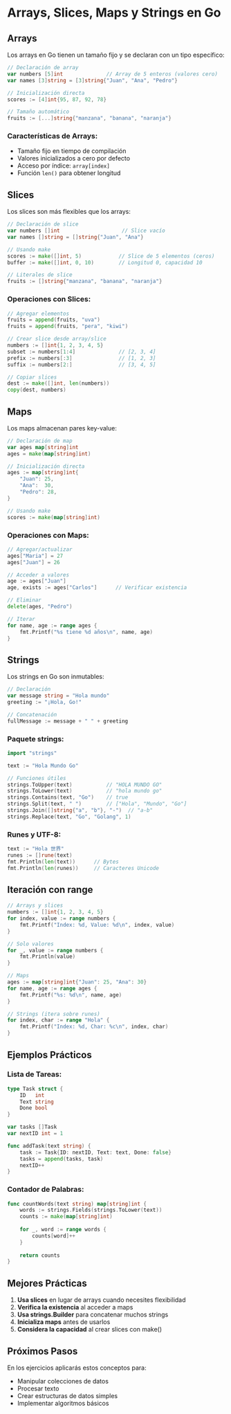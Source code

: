 # Arrays, Slices, Maps y Strings en Go

## Arrays

Los arrays en Go tienen un tamaño fijo y se declaran con un tipo específico:

```go
// Declaración de array
var numbers [5]int              // Array de 5 enteros (valores cero)
var names [3]string = [3]string{"Juan", "Ana", "Pedro"}

// Inicialización directa
scores := [4]int{95, 87, 92, 78}

// Tamaño automático
fruits := [...]string{"manzana", "banana", "naranja"}
```

### Características de Arrays:
- Tamaño fijo en tiempo de compilación
- Valores inicializados a cero por defecto
- Acceso por índice: `array[index]`
- Función `len()` para obtener longitud

## Slices

Los slices son más flexibles que los arrays:

```go
// Declaración de slice
var numbers []int                    // Slice vacío
var names []string = []string{"Juan", "Ana"}

// Usando make
scores := make([]int, 5)            // Slice de 5 elementos (ceros)
buffer := make([]int, 0, 10)        // Longitud 0, capacidad 10

// Literales de slice
fruits := []string{"manzana", "banana", "naranja"}
```

### Operaciones con Slices:

```go
// Agregar elementos
fruits = append(fruits, "uva")
fruits = append(fruits, "pera", "kiwi")

// Crear slice desde array/slice
numbers := []int{1, 2, 3, 4, 5}
subset := numbers[1:4]              // [2, 3, 4]
prefix := numbers[:3]               // [1, 2, 3]
suffix := numbers[2:]               // [3, 4, 5]

// Copiar slices
dest := make([]int, len(numbers))
copy(dest, numbers)
```

## Maps

Los maps almacenan pares key-value:

```go
// Declaración de map
var ages map[string]int
ages = make(map[string]int)

// Inicialización directa
ages := map[string]int{
    "Juan": 25,
    "Ana":  30,
    "Pedro": 28,
}

// Usando make
scores := make(map[string]int)
```

### Operaciones con Maps:

```go
// Agregar/actualizar
ages["Maria"] = 27
ages["Juan"] = 26

// Acceder a valores
age := ages["Juan"]
age, exists := ages["Carlos"]      // Verificar existencia

// Eliminar
delete(ages, "Pedro")

// Iterar
for name, age := range ages {
    fmt.Printf("%s tiene %d años\n", name, age)
}
```

## Strings

Los strings en Go son inmutables:

```go
// Declaración
var message string = "Hola mundo"
greeting := "¡Hola, Go!"

// Concatenación
fullMessage := message + " " + greeting
```

### Paquete strings:

```go
import "strings"

text := "Hola Mundo Go"

// Funciones útiles
strings.ToUpper(text)           // "HOLA MUNDO GO"
strings.ToLower(text)           // "hola mundo go"
strings.Contains(text, "Go")    // true
strings.Split(text, " ")        // ["Hola", "Mundo", "Go"]
strings.Join([]string{"a", "b"}, "-")  // "a-b"
strings.Replace(text, "Go", "Golang", 1)
```

### Runes y UTF-8:

```go
text := "Hola 世界"
runes := []rune(text)
fmt.Println(len(text))      // Bytes
fmt.Println(len(runes))     // Caracteres Unicode
```

## Iteración con range

```go
// Arrays y slices
numbers := []int{1, 2, 3, 4, 5}
for index, value := range numbers {
    fmt.Printf("Index: %d, Value: %d\n", index, value)
}

// Solo valores
for _, value := range numbers {
    fmt.Println(value)
}

// Maps
ages := map[string]int{"Juan": 25, "Ana": 30}
for name, age := range ages {
    fmt.Printf("%s: %d\n", name, age)
}

// Strings (itera sobre runes)
for index, char := range "Hola" {
    fmt.Printf("Index: %d, Char: %c\n", index, char)
}
```

## Ejemplos Prácticos

### Lista de Tareas:
```go
type Task struct {
    ID   int
    Text string
    Done bool
}

var tasks []Task
var nextID int = 1

func addTask(text string) {
    task := Task{ID: nextID, Text: text, Done: false}
    tasks = append(tasks, task)
    nextID++
}
```

### Contador de Palabras:
```go
func countWords(text string) map[string]int {
    words := strings.Fields(strings.ToLower(text))
    counts := make(map[string]int)
    
    for _, word := range words {
        counts[word]++
    }
    
    return counts
}
```

## Mejores Prácticas

1. **Usa slices** en lugar de arrays cuando necesites flexibilidad
2. **Verifica la existencia** al acceder a maps
3. **Usa strings.Builder** para concatenar muchos strings
4. **Inicializa maps** antes de usarlos
5. **Considera la capacidad** al crear slices con make()

## Próximos Pasos

En los ejercicios aplicarás estos conceptos para:
- Manipular colecciones de datos
- Procesar texto
- Crear estructuras de datos simples
- Implementar algoritmos básicos